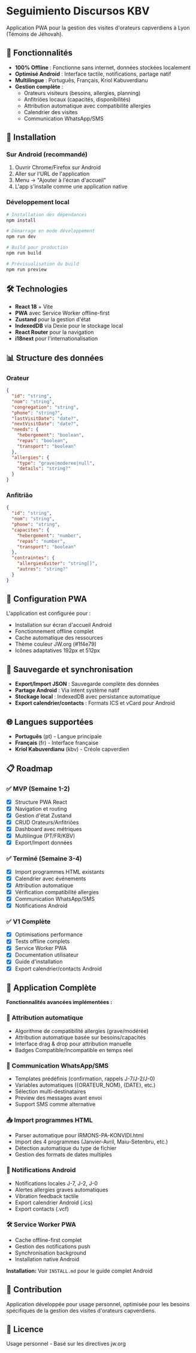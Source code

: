 # Seguimiento Discursos KBV

Application PWA pour la gestion des visites d'orateurs capverdiens à Lyon (Témoins de Jéhovah).

## 🚀 Fonctionnalités

- **100% Offline** : Fonctionne sans internet, données stockées localement
- **Optimisé Android** : Interface tactile, notifications, partage natif
- **Multilingue** : Português, Français, Kriol Kabuverdianu
- **Gestion complète** :
  - Orateurs visiteurs (besoins, allergies, planning)
  - Anfitriões locaux (capacités, disponibilités)
  - Attribution automatique avec compatibilité allergies
  - Calendrier des visites
  - Communication WhatsApp/SMS

## 📱 Installation

### Sur Android (recommandé)

1. Ouvrir Chrome/Firefox sur Android
2. Aller sur l'URL de l'application
3. Menu → "Ajouter à l'écran d'accueil"
4. L'app s'installe comme une application native

### Développement local

```bash
# Installation des dépendances
npm install

# Démarrage en mode développement
npm run dev

# Build pour production
npm run build

# Prévisualisation du build
npm run preview
```

## 🛠️ Technologies

- **React 18** + Vite
- **PWA** avec Service Worker offline-first
- **Zustand** pour la gestion d'état
- **IndexedDB** via Dexie pour le stockage local
- **React Router** pour la navigation
- **i18next** pour l'internationalisation

## 📊 Structure des données

### Orateur
```json
{
  "id": "string",
  "nom": "string",
  "congregation": "string",
  "phone": "string?",
  "lastVisitDate": "date?",
  "nextVisitDate": "date?",
  "needs": {
    "hebergement": "boolean",
    "repas": "boolean", 
    "transport": "boolean"
  },
  "allergies": {
    "type": "grave|moderee|null",
    "details": "string?"
  }
}
```

### Anfitrião
```json
{
  "id": "string",
  "nom": "string",
  "phone": "string",
  "capacites": {
    "hebergement": "number",
    "repas": "number",
    "transport": "boolean"
  },
  "contraintes": {
    "allergiesEviter": "string[]",
    "autres": "string?"
  }
}
```

## 🔧 Configuration PWA

L'application est configurée pour :
- Installation sur écran d'accueil Android
- Fonctionnement offline complet
- Cache automatique des ressources
- Thème couleur JW.org (#1f4e79)
- Icônes adaptatives 192px et 512px

## 💾 Sauvegarde et synchronisation

- **Export/Import JSON** : Sauvegarde complète des données
- **Partage Android** : Via intent système natif
- **Stockage local** : IndexedDB avec persistance automatique
- **Export calendrier/contacts** : Formats ICS et vCard pour Android

## 🌐 Langues supportées

- **Português** (pt) - Langue principale
- **Français** (fr) - Interface française
- **Kriol Kabuverdianu** (kbv) - Créole capverdien

## 📋 Roadmap

### ✅ MVP (Semaine 1-2)
- [x] Structure PWA React
- [x] Navigation et routing
- [x] Gestion d'état Zustand
- [x] CRUD Orateurs/Anfitriões
- [x] Dashboard avec métriques
- [x] Multilingue (PT/FR/KBV)
- [x] Export/Import données

### ✅ Terminé (Semaine 3-4)
- [x] Import programmes HTML existants
- [x] Calendrier avec événements
- [x] Attribution automatique
- [x] Vérification compatibilité allergies
- [x] Communication WhatsApp/SMS
- [x] Notifications Android

### ✅ V1 Complète
- [x] Optimisations performance
- [x] Tests offline complets
- [x] Service Worker PWA
- [x] Documentation utilisateur
- [x] Guide d'installation
- [x] Export calendrier/contacts Android

## 🎉 Application Complète

**Fonctionnalités avancées implémentées :**

### 🔗 Attribution automatique
- Algorithme de compatibilité allergies (grave/modérée)
- Attribution automatique basée sur besoins/capacités
- Interface drag & drop pour attribution manuelle
- Badges Compatible/Incompatible en temps réel

### 📱 Communication WhatsApp/SMS
- Templates prédéfinis (confirmation, rappels J-7/J-2/J-0)
- Variables automatiques ({ORATEUR_NOM}, {DATE}, etc.)
- Sélection multi-destinataires
- Preview des messages avant envoi
- Support SMS comme alternative

### 📥 Import programmes HTML
- Parser automatique pour IRMONS-PA-KONVIDI.html
- Import des 4 programmes (Janvier-Avril, Maiu-Setenbru, etc.)
- Détection automatique du type de fichier
- Gestion des formats de dates multiples

### 🔔 Notifications Android
- Notifications locales J-7, J-2, J-0
- Alertes allergies graves automatiques
- Vibration feedback tactile
- Export calendrier Android (.ics)
- Export contacts (.vcf)

### 🛠️ Service Worker PWA
- Cache offline-first complet
- Gestion des notifications push
- Synchronisation background
- Installation native Android

**Installation:** Voir `INSTALL.md` pour le guide complet Android

## 🤝 Contribution

Application développée pour usage personnel, optimisée pour les besoins spécifiques de la gestion des visites d'orateurs capverdiens.

## 📄 Licence

Usage personnel - Basé sur les directives jw.org
